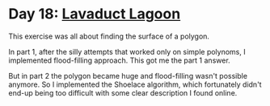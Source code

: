 # Day 18: [Lavaduct Lagoon](https://adventofcode.com/2023/day/18)

This exercise was all about finding the surface of a polygon.

In part 1, after the silly attempts that worked only on simple polynoms, I implemented flood-filling approach.
This got me the part 1 answer.

But in part 2 the polygon became huge and flood-filling wasn't possible anymore.
So I implemented the Shoelace algorithm, which fortunately didn't end-up being too difficult with some clear description I found online.